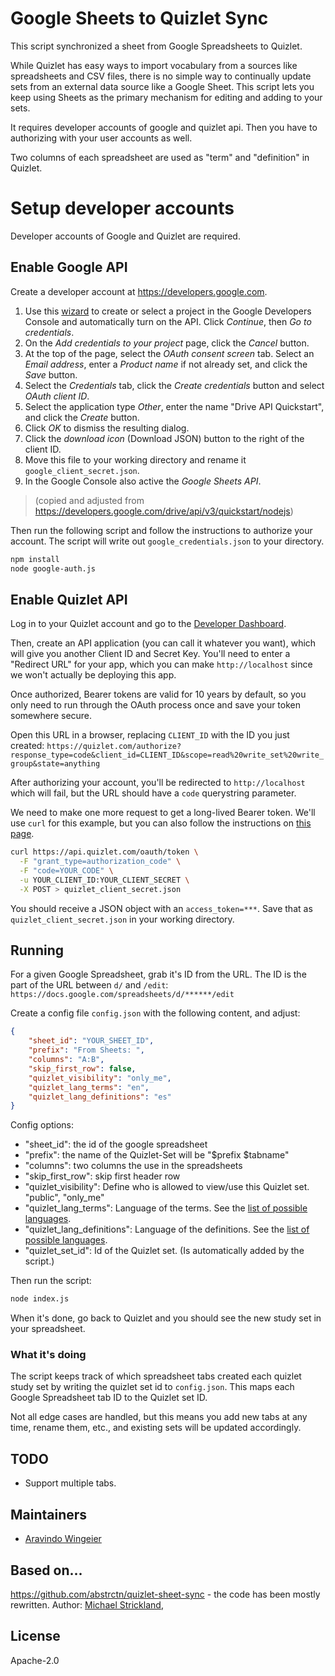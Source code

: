 # Google Sheets to Quizlet Sync
This script synchronized a sheet from Google Spreadsheets to Quizlet. 

While Quizlet has easy ways to import vocabulary from a sources like spreadsheets and CSV files, there is no simple way to continually update sets from an external data source like a Google Sheet. This script lets you keep using Sheets as the primary mechanism for editing and adding to your sets.

It requires developer accounts of google and quizlet api. Then you have to authorizing with your user accounts as well. 

Two columns of each spreadsheet are used as "term" and "definition" in Quizlet. 

# Setup developer accounts

Developer accounts of Google and Quizlet are required.   

## Enable Google API

Create a developer account at https://developers.google.com. 

1. Use this [wizard](https://console.developers.google.com/start/api?id=drive) to create or select a project in the Google Developers Console and automatically turn on the API. Click *Continue*, then *Go to credentials*.
1. On the *Add credentials to your project* page, click the *Cancel* button.
1. At the top of the page, select the *OAuth consent screen* tab. Select an *Email address*, enter a *Product name* if not already set, and click the *Save* button.
1. Select the *Credentials* tab, click the *Create credentials* button and select *OAuth client ID*.
1. Select the application type *Other*, enter the name "Drive API Quickstart", and click the *Create* button.
1. Click *OK* to dismiss the resulting dialog.
1. Click the *download icon* (Download JSON) button to the right of the client ID.
1. Move this file to your working directory and rename it `google_client_secret.json`.
1. In the Google Console also active the *Google Sheets API*. 

> (copied and adjusted from https://developers.google.com/drive/api/v3/quickstart/nodejs)

Then run the following script and follow the instructions to authorize your account. The script will write out `google_credentials.json` to your directory.

```bash
npm install
node google-auth.js
```

## Enable Quizlet API

Log in to your Quizlet account and go to the [Developer Dashboard](https://quizlet.com/api-dashboard).

Then, create an API application (you can call it whatever you want), which will give you another Client ID and Secret Key. You'll need to enter a "Redirect URL" for your app, which you can make `http://localhost` since we won't actually be deploying this app.

Once authorized, Bearer tokens are valid for 10 years by default, so you only need to run through the OAuth process once and save your token somewhere secure.

Open this URL in a browser, replacing `CLIENT_ID` with the ID you just created: `https://quizlet.com/authorize?response_type=code&client_id=CLIENT_ID&scope=read%20write_set%20write_group&state=anything`

After authorizing your account, you'll be redirected to `http://localhost` which will fail, but the URL should have a `code` querystring parameter. 

We need to make one more request to get a long-lived Bearer token. We'll use `curl` for this example, but you can also follow the instructions on [this page](https://quizlet.com/api/2.0/docs/authorization-code-flow).

```bash
curl https://api.quizlet.com/oauth/token \
  -F "grant_type=authorization_code" \
  -F "code=YOUR_CODE" \
  -u YOUR_CLIENT_ID:YOUR_CLIENT_SECRET \
  -X POST > quizlet_client_secret.json
```

You should receive a JSON object with an `access_token=***`. Save that as `quizlet_client_secret.json` in your working directory. 

## Running

For a given Google Spreadsheet, grab it's ID from the URL. The ID is the part of the URL between `d/` and `/edit`: `https://docs.google.com/spreadsheets/d/******/edit`

Create a config file `config.json` with the following content, and adjust: 

```json
{
    "sheet_id": "YOUR_SHEET_ID",
    "prefix": "From Sheets: ",
    "columns": "A:B",
    "skip_first_row": false,
    "quizlet_visibility": "only_me",
    "quizlet_lang_terms": "en",
    "quizlet_lang_definitions": "es"
}
```

Config options: 
 * "sheet_id": the id of the google spreadsheet
 * "prefix": the name of the Quizlet-Set will be "$prefix $tabname"
 * "columns": two columns the use in the spreadsheets
 * "skip_first_row": skip first header row
 * "quizlet_visibility": Define who is allowed to view/use this Quizlet set. "public", "only_me"
 * "quizlet_lang_terms": Language of the terms. See the [list of possible languages](https://quizlet.com/api/2.0/docs/languages).
 * "quizlet_lang_definitions": Language of the definitions. See the [list of possible languages](https://quizlet.com/api/2.0/docs/languages).
 * "quizlet_set_id": Id of the Quizlet set. (Is automatically added by the script.) 

Then run the script: 

```bash
node index.js
```

When it's done, go back to Quizlet and you should see the new study set in your spreadsheet.



### What it's doing

The script keeps track of which spreadsheet tabs created each quizlet study set by writing the quizlet set id to `config.json`. This maps each Google Spreadsheet tab ID to the Quizlet set ID.

Not all edge cases are handled, but this means you add new tabs at any time, rename them, etc., and existing sets will be updated accordingly.

## TODO
* Support multiple tabs. 

## Maintainers
- [Aravindo Wingeier](https://github.com/synox)

## Based on...
https://github.com/abstrctn/quizlet-sheet-sync - the code has been mostly rewritten. Author: [Michael Strickland](https://twitter.com/moriogawa), 


## License
Apache-2.0
